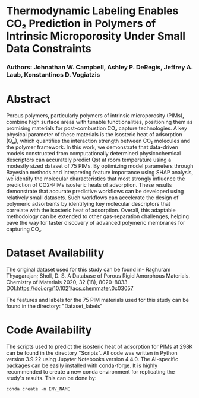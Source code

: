 # Thermodynamic Labeling Enables CO₂ Prediction in Polymers of Intrinsic Microporosity Under Small Data Constraints 
### Authors: Johnathan W. Campbell, Ashley P. DeRegis, Jeffrey A. Laub, Konstantinos D. Vogiatzis

# Abstract
Porous polymers, particularly polymers of intrinsic microporosity (PIMs), combine high surface areas with tunable functionalities, positioning them as promising materials for post-combustion CO₂ capture technologies. A key physical parameter of these materials is the isosteric heat of adsorption (Qₛₜ), which quantifies the interaction strength between CO₂ molecules and the polymer framework. In this work, we demonstrate that data-driven models constructed from computationally determined physicochemical descriptors can accurately predict Qst at room temperature using a modestly sized dataset of 75 PIMs. By optimizing model parameters through Bayesian methods and interpreting feature importance using SHAP analysis, we identify the molecular characteristics that most strongly influence the prediction of CO2-PIMs isosteric heats of adsorption. These results demonstrate that accurate predictive workflows can be developed using relatively small datasets. Such workflows can accelerate the design of polymeric adsorbents by identifying key molecular descriptors that correlate with the isosteric heat of adsorption. Overall, this adaptable methodology can be extended to other gas‐separation challenges, helping pave the way for faster discovery of advanced polymeric membranes for capturing CO₂. 


# Dataset Availability
The original dataset used for this study can be found in- Raghuram Thyagarajan; Sholl, D. S. A Database of Porous Rigid Amorphous Materials. Chemistry of Materials 2020, 32 (18), 8020–8033. DOI:https://doi.org/10.1021/acs.chemmater.0c03057

The features and labels for the 75 PIM materials used for this study can be found in the directory: "Dataset_labels"

# Code Availability
The scripts used to predict the isosteric heat of adsorption for PIMs at 298K can be found in the directory "Scripts". All code was written in Python version 3.9.22 using Jupyter Notebooks version 4.4.0. The AI-specific packages can be easily installed with conda-forge. It is highly recommended to create a new conda environment for replicating the study's results. This can be done by:

<pre><code>conda create -n ENV_NAME</code></pre>




